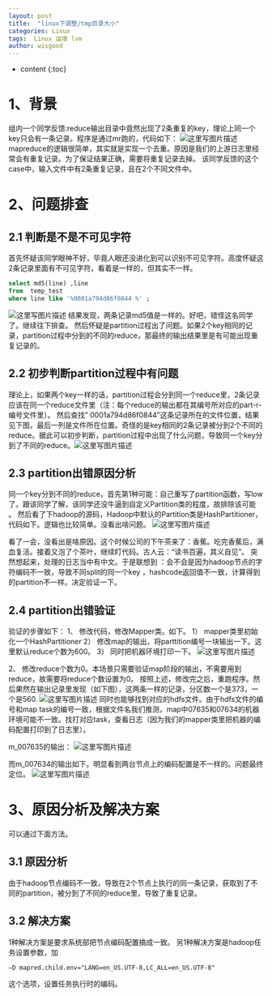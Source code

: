 ```yaml
---
layout: post
title:  "linux下调整/tmp目录大小"
categories: Linux
tags:  Linux 运维 lvm 
author: wisgood
---
```



* content
{:toc}


# 1、背景

组内一个同学反馈:reduce输出目录中竟然出现了2条重复的key，理论上同一个key只会有一条记录。程序是通过mr跑的，代码如下：
 ![这里写图片描述](http://img.blog.csdn.net/20170825153805090?watermark/2/text/aHR0cDovL2Jsb2cuY3Nkbi5uZXQvd2lzZ29vZA==/font/5a6L5L2T/fontsize/400/fill/I0JBQkFCMA==/dissolve/70/gravity/SouthEast)
mapreduce的逻辑很简单，其实就是实现一个去重。原因是我们的上游日志里经常会有重复记录。为了保证结果正确，需要将重复记录去掉。
该同学反馈的这个case中，输入文件中有2条重复记录，且在2个不同文件中。

# 2、问题排查

## 2.1 判断是不是不可见字符

首先怀疑该同学眼神不好，毕竟人眼还没进化到可以识别不可见字符。高度怀疑这2条记录里面有不可见字符，看着是一样的，但其实不一样。
```  sql
select md5(line) ,line
from  temp_test
where line like '%0001a794d86f0844 %' ;
 ```
 ![这里写图片描述](http://img.blog.csdn.net/20170825153823208?watermark/2/text/aHR0cDovL2Jsb2cuY3Nkbi5uZXQvd2lzZ29vZA==/font/5a6L5L2T/fontsize/400/fill/I0JBQkFCMA==/dissolve/70/gravity/SouthEast)
结果发现，两条记录md5值是一样的。好吧，错怪这名同学了。继续往下排查。
然后怀疑是partition过程出了问题。如果2个key相同的记录，partition过程中分到的不同的reduce，那最终的输出结果里是有可能出现重复记录的。

## 2.2 初步判断partition过程中有问题

理论上，如果两个key一样的话，partition过程会分到同一个reduce里，2条记录应该在同一个reduce文件里（注：每个reduce的输出都在其编号所对应的part-r-编号文件里）。
然后查找” 0001a794d86f0844”这条记录所在的文件位置，结果见下图，最后一列是文件所在位置。奇怪的是key相同的2条记录被分到2个不同的reduce。据此可以初步判断，partition过程中出现了什么问题，导致同一个key分到了不同的reduce。![这里写图片描述](http://img.blog.csdn.net/20170825153849001?watermark/2/text/aHR0cDovL2Jsb2cuY3Nkbi5uZXQvd2lzZ29vZA==/font/5a6L5L2T/fontsize/400/fill/I0JBQkFCMA==/dissolve/70/gravity/SouthEast)


## 2.3 partition出错原因分析

同一个key分到不同的reduce，首先第1种可能：自己重写了partition函数，写low了。跟该同学了解，该同学还没牛逼到自定义Partition类的程度，故排除该可能 。
然后看了下hadoop的源码，Hadoop中默认的Partition类是HashPartitioner，代码如下。逻辑也比较简单。没看出啥问题。
![这里写图片描述](http://img.blog.csdn.net/20170825153906845?watermark/2/text/aHR0cDovL2Jsb2cuY3Nkbi5uZXQvd2lzZ29vZA==/font/5a6L5L2T/fontsize/400/fill/I0JBQkFCMA==/dissolve/70/gravity/SouthEast)

看了一会，没看出是啥原因。这个时候公司的下午茶来了：香蕉。吃完香蕉后，满血复活。接着又泡了个茶叶，继续盯代码。古人云：“读书百遍，其义自见”。
突然想起来，处理的日志当中有中文。于是联想到 ：会不会是因为hadoop节点的字符编码不一致，导致不同split的同一个key ，hashcode返回值不一致，计算得到的partition不一样。决定验证一下。

## 2.4 partition出错验证

验证的步骤如下：
1、	修改代码，修改Mapper类。如下。
1）	mapper类里初始化一个HashPartitioner
2）	修改map的输出，将parttition编号一块输出一下。这里默认reduce个数为600。
3）	同时把机器环境打印一下。
 ![这里写图片描述](http://img.blog.csdn.net/20170825153916899?watermark/2/text/aHR0cDovL2Jsb2cuY3Nkbi5uZXQvd2lzZ29vZA==/font/5a6L5L2T/fontsize/400/fill/I0JBQkFCMA==/dissolve/70/gravity/SouthEast)

2、	修改reduce个数为0。本场景只需要验证map阶段的输出，不需要用到reduce，故需要将reduce个数设置为0。
按照上述，修改完之后，重跑程序。然后果然在输出记录里发现（如下图），这两条一样的记录，分区数一个是373，一个是560.
 ![这里写图片描述](http://img.blog.csdn.net/20170825153955811?watermark/2/text/aHR0cDovL2Jsb2cuY3Nkbi5uZXQvd2lzZ29vZA==/font/5a6L5L2T/fontsize/400/fill/I0JBQkFCMA==/dissolve/70/gravity/SouthEast)
同时也能够找到对应的hdfs文件。由于hdfs文件的编号和map task的编号一致，根据文件名我们推测，map中07635和07634的机器环境可能不一致。找打对应task，查看日志（因为我们的mapper类里把机器的编码配置打印到了日志里）。

m_007635的输出：
![这里写图片描述](http://img.blog.csdn.net/20170825153935885?watermark/2/text/aHR0cDovL2Jsb2cuY3Nkbi5uZXQvd2lzZ29vZA==/font/5a6L5L2T/fontsize/400/fill/I0JBQkFCMA==/dissolve/70/gravity/SouthEast)

而m_007634的输出如下。明显看到两台节点上的编码配置是不一样的。问题最终定位。
![这里写图片描述](http://img.blog.csdn.net/20170825153943198?watermark/2/text/aHR0cDovL2Jsb2cuY3Nkbi5uZXQvd2lzZ29vZA==/font/5a6L5L2T/fontsize/400/fill/I0JBQkFCMA==/dissolve/70/gravity/SouthEast)

# 3、原因分析及解决方案
可以通过下面方法。

## 3.1 原因分析

由于hadoop节点编码不一致，导致在2个节点上执行的同一条记录，获取到了不同的partition，被分到了不同的reduce里，导致了重复记录。

## 3.2 解决方案

1种解决方案是要求系统部把节点编码配置搞成一致。
另1种解决方案是hadoop任务设置参数，加
 ```
 –D mapred.child.env="LANG=en_US.UTF-8,LC_ALL=en_US.UTF-8"
 ```
  这个选项，设置任务执行时的编码。
